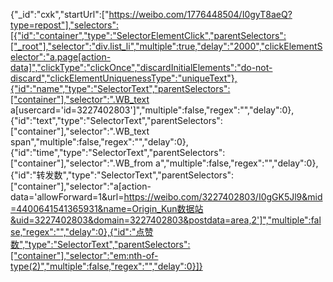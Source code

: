 {"_id":"cxk","startUrl":["https://weibo.com/1776448504/I0gyT8aeQ?type=repost"],"selectors":[{"id":"container","type":"SelectorElementClick","parentSelectors":["_root"],"selector":"div.list_li","multiple":true,"delay":"2000","clickElementSelector":"a.page[action-data]","clickType":"clickOnce","discardInitialElements":"do-not-discard","clickElementUniquenessType":"uniqueText"},{"id":"name","type":"SelectorText","parentSelectors":["container"],"selector":".WB_text a[usercard='id=3227402803']","multiple":false,"regex":"","delay":0},{"id":"text","type":"SelectorText","parentSelectors":["container"],"selector":".WB_text span","multiple":false,"regex":"","delay":0},{"id":"time","type":"SelectorText","parentSelectors":["container"],"selector":".WB_from a","multiple":false,"regex":"","delay":0},{"id":"转发数","type":"SelectorText","parentSelectors":["container"],"selector":"a[action-data='allowForward=1&url=https://weibo.com/3227402803/I0gGK5Jl9&mid=4400641541365931&name=Origin_Kun数据站&uid=3227402803&domain=3227402803&postdata=area,2']","multiple":false,"regex":"","delay":0},{"id":"点赞数","type":"SelectorText","parentSelectors":["container"],"selector":"em:nth-of-type(2)","multiple":false,"regex":"","delay":0}]}